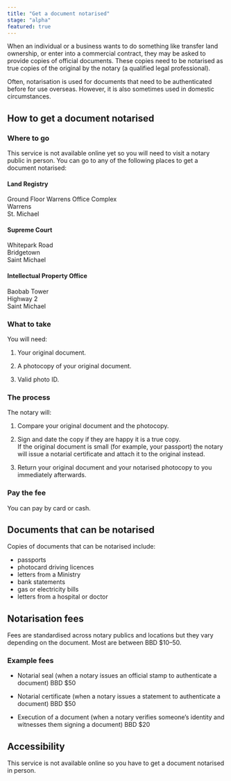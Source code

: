 ```yaml
---
title: "Get a document notarised"
stage: "alpha"
featured: true
---
```


When an individual or a business wants to do something like transfer land ownership, or enter into a commercial contract, they may be asked to provide copies of official documents. These copies need to be notarised as true copies of the original by the notary (a qualified legal professional).

Often, notarisation is used for documents that need to be authenticated before for use overseas. However, it is also sometimes used in domestic circumstances.

## How to get a document notarised

### Where to go

This service is not available online yet so you will need to visit a notary public in person. You can go to any of the following places to get a document notarised:

#### Land Registry
Ground Floor Warrens Office Complex  
Warrens  
St. Michael  

#### Supreme Court
Whitepark Road  
Bridgetown  
Saint Michael  

#### Intellectual Property Office
Baobab Tower  
Highway 2  
Saint Michael  


### What to take

You will need:

1. Your original document.

2. A photocopy of your original document.

3. Valid photo ID. 


### The process

The notary will:

1. Compare your original document and the photocopy.

2. Sign and date the copy if they are happy it is a true copy.  
If the original document is small (for example, your passport) the notary will issue a notarial certificate and attach it to the original instead.

3. Return your original document and your notarised photocopy to you immediately afterwards.

### Pay the fee

You can pay by card or cash.

## Documents that can be notarised

Copies of documents that can be notarised include:

- passports
- photocard driving licences
- letters from a Ministry
- bank statements
- gas or electricity bills
- letters from a hospital or doctor

## Notarisation fees

Fees are standardised across notary publics and locations but they vary depending on the document. Most are between BBD $10–50.

### Example fees

- Notarial seal (when a notary issues an official stamp to authenticate a document) BBD $50

- Notarial certificate (when a notary issues a statement to authenticate a document) BBD $50

- Execution of a document (when a notary verifies someone’s identity and witnesses them signing a document) BBD $20 

## Accessibility

This service is not available online so you have to get a document notarised in person.
